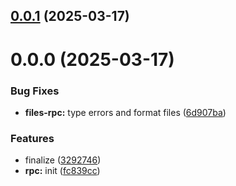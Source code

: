 

## [0.0.1](https://github.com/atls/services/compare/@atls/files-rpc-client@0.0.0...@atls/files-rpc-client@0.0.1) (2025-03-17)






# 0.0.0 (2025-03-17)


### Bug Fixes


* **files-rpc:** type errors and format files ([6d907ba](https://github.com/atls/services/commit/6d907ba87b02fb0fbf08fe04ed0b903ee744038e))

### Features


* finalize ([3292746](https://github.com/atls/services/commit/32927464bf761fdc1f7cbc61b106def6fc18a542))
* **rpc:** init ([fc839cc](https://github.com/atls/services/commit/fc839cc7635215d76153efb53ba747936cffbd4f))



